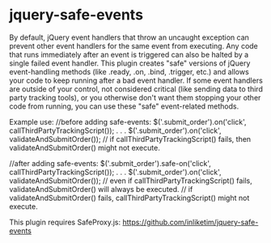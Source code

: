 # jquery-safe-events
By default, jQuery event handlers that throw an uncaught exception can prevent other event handlers for the same event from executing.
Any code that runs immediately after an event is triggered can also be halted by a single failed event handler. 
This plugin creates "safe" versions of jQuery event-handling methods (like .ready, .on, .bind, .trigger, etc.) and allows your code to keep running after a bad event handler.
If some event handlers are outside of your control, not considered critical (like sending data to third party tracking tools), or you otherwise don't want them stopping your other code from running, you can use these "safe" event-related methods.

Example use:
//before adding safe-events:
$('.submit_order').on('click', callThirdPartyTrackingScript());
.
.
.
$('.submit_order').on('click', validateAndSubmitOrder());
// if callThirdPartyTrackingScript() fails, then validateAndSubmitOrder() might not execute.

//after adding safe-events:
$('.submit_order').safe-on('click', callThirdPartyTrackingScript());
.
.
.
$('.submit_order').on('click', validateAndSubmitOrder());
// even if callThirdPartyTrackingScript() fails, validateAndSubmitOrder() will always be executed.
// if validateAndSubmitOrder() fails, callThirdPartyTrackingScript() might not execute.

This plugin requires SafeProxy.js:
https://github.com/inliketim/jquery-safe-events
